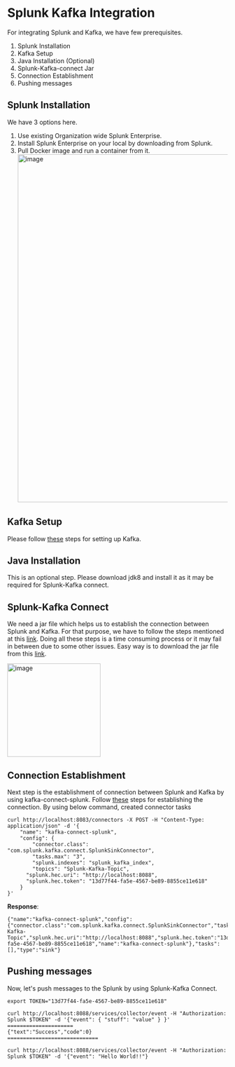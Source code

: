 # Splunk Kafka Integration
For integrating Splunk and Kafka, we have few prerequisites.
1. Splunk Installation
2. Kafka Setup
3. Java Installation (Optional)
4. Splunk-Kafka-connect Jar
5. Connection Establishment
6. Pushing messages

## Splunk Installation
We have 3 options here.
1. Use existing Organization wide Splunk Enterprise.
2. Install Splunk Enterprise on your local by downloading from Splunk.
3. Pull Docker image and run a container from it.
   <img width="794" alt="image" src="https://github.com/rajeshpp/Kafka-Projects/assets/19406666/1c4fc6d0-d22e-4b22-a1fd-7a3cba3b7d7d">

## Kafka Setup
Please follow [these](https://github.com/rajeshpp/Kafka-Projects/blob/main/Installation/readme.md) steps for setting up Kafka.

## Java Installation
This is an optional step. Please download jdk8 and install it as it may be required for Splunk-Kafka connect.

## Splunk-Kafka Connect
We need a jar file which helps us to establish the connection between Splunk and Kafka. For that purpose, we have to follow the steps mentioned at this [link](https://github.com/splunk/kafka-connect-splunk).
Doing all these steps is a time consuming process or it may fail in between due to some other issues. Easy way is to download the jar file from this [link](https://github.com/splunk/kafka-connect-splunk/releases).

<img width="213" alt="image" src="https://github.com/rajeshpp/Kafka-Projects/assets/19406666/27c1b04f-177a-476f-bdef-ca25837a969d">

## Connection Establishment
Next step is the establishment of connection between Splunk and Kafka by using kafka-connect-splunk. Follow [these](https://github.com/splunk/kafka-connect-splunk#quick-start) steps for establishing the connection.
By using below command, created connector tasks
```
curl http://localhost:8083/connectors -X POST -H "Content-Type: application/json" -d '{
    "name": "kafka-connect-splunk",
    "config": {
        "connector.class": "com.splunk.kafka.connect.SplunkSinkConnector",
        "tasks.max": "3",
        "splunk.indexes": "splunk_kafka_index",
        "topics": "Splunk-Kafka-Topic",
      "splunk.hec.uri": "http://localhost:8088",
      "splunk.hec.token": "13d77f44-fa5e-4567-be89-8855ce11e618"
    }
}'
```
**Response**:
```
{"name":"kafka-connect-splunk","config":{"connector.class":"com.splunk.kafka.connect.SplunkSinkConnector","tasks.max":"3","splunk.indexes":"splunk_kafka_index","topics":"Splunk-Kafka-Topic","splunk.hec.uri":"http://localhost:8088","splunk.hec.token":"13d77f44-fa5e-4567-be89-8855ce11e618","name":"kafka-connect-splunk"},"tasks":[],"type":"sink"}
```

## Pushing messages
Now, let's push messages to the Splunk by using Splunk-Kafka Connect.
```
export TOKEN="13d77f44-fa5e-4567-be89-8855ce11e618"

curl http://localhost:8088/services/collector/event -H "Authorization: Splunk $TOKEN" -d '{"event": { "stuff": "value" } }'
=====================
{"text":"Success","code":0}
=============================

curl http://localhost:8088/services/collector/event -H "Authorization: Splunk $TOKEN" -d '{"event": "Hello World!!"}
```
